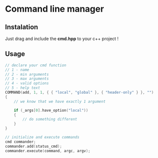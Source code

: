 # Command line manager

## Instalation

Just drag and include the __cmd.hpp__ to your c++ project !

## Usage

```c++
// declare your cmd function
// 1 - name
// 2 - min arguments
// 3 - max arguments
// 4 - valid options
// 5 - help text
COMMAND(add, 1, 1, { { "local", "global" }, { "header-only" } }, "")
{
    // we know that we have exactly 1 argument

    if (_args[0].have_option("local"))
    {
        // do something different
    }
}

// initialize and execute commands
cmd commander;
commander.add(status_cmd);
commander.execute(command, argc, argv);
```
